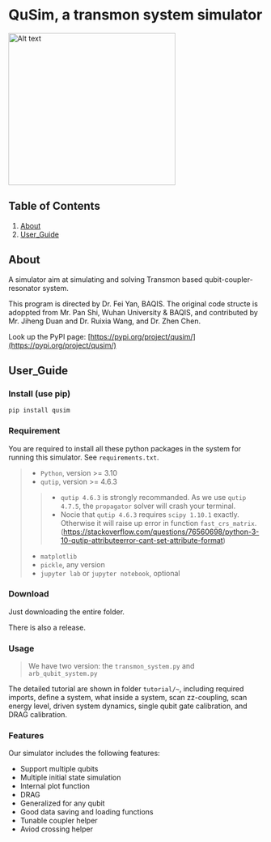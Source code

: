 # QuSim, a transmon system simulator

<img src="https://github.com/RunawayFancy/QuSim/blob/main/QuSim_logo.png" alt="Alt text" width="330" height="300">

## Table of Contents

1. [About](#about)
2. [User_Guide](#user_guide)

## About <a name="about"></a>

A simulator aim at simulating and solving Transmon based qubit-coupler-resonator system.

This program is directed by Dr. Fei Yan, BAQIS. The original code structe is adoppted from Mr. Pan Shi, Wuhan University & BAQIS, and contributed by Mr. Jiheng Duan and Dr. Ruixia Wang, and Dr. Zhen Chen.

Look up the PyPI page: [https://pypi.org/project/qusim/](https://pypi.org/project/qusim/)

## User_Guide <a name = "user_guide"></a>

### Install (use pip)

```
pip install qusim
```

### Requirement

You are required to install all these python packages in the system for running this simulator. See `requirements.txt`.
>* `Python`, version >= 3.10
>* `qutip`, version >= 4.6.3
>>* `qutip 4.6.3` is strongly recommanded. As we use `qutip 4.7.5`, the `propagator` solver will crash your terminal.
>>* Nocie that `qutip 4.6.3` requires `scipy 1.10.1` exactly. Otherwise it will raise up error in function `fast_crs_matrix`. (https://stackoverflow.com/questions/76560698/python-3-10-qutip-attributeerror-cant-set-attribute-format)
>* `matplotlib`
>* `pickle`, any version
>* `jupyter lab` or `jupyter notebook`, optional

### Download

Just downloading the entire folder. 

There is also a release.

### Usage
> We have two version: the `transmon_system.py` and `arb_qubit_system.py`

The detailed tutorial are shown in folder `tutorial/~`, including required imports, define a system, what inside a system, scan zz-coupling, scan energy level, driven system dynamics, single qubit gate calibration, and DRAG calibration.

### Features

Our simulator includes the following features:

* Support multiple qubits
* Multiple initial state simulation
* Internal plot function
* DRAG
* Generalized for any qubit
* Good data saving and loading functions
* Tunable coupler helper
* Aviod crossing helper
